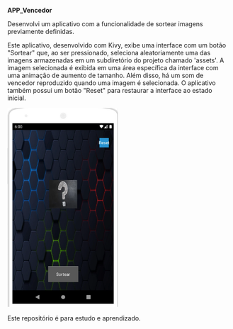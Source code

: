 
**APP_Vencedor**

Desenvolvi um aplicativo com a funcionalidade
de sortear imagens previamente definidas.

Este aplicativo, desenvolvido com Kivy, exibe uma interface 
com um botão "Sortear" que, ao ser pressionado, seleciona aleatoriamente 
uma das imagens armazenadas em um subdiretório do projeto chamado 'assets'. 
A imagem selecionada é exibida em uma área específica da interface com uma animação 
de aumento de tamanho. Além disso, há um som de vencedor reproduzido quando 
uma imagem é selecionada. O aplicativo também possui um botão "Reset" para 
restaurar a interface ao estado inicial.

<img src="Image_App_Vencedor.png" alt="APP_Vencedor Image" width="250">

Este repositório é para estudo e aprendizado.
